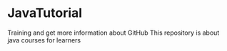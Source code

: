 # JavaTutorial
Training and get more information about GitHub
This repository is about java courses for learners
